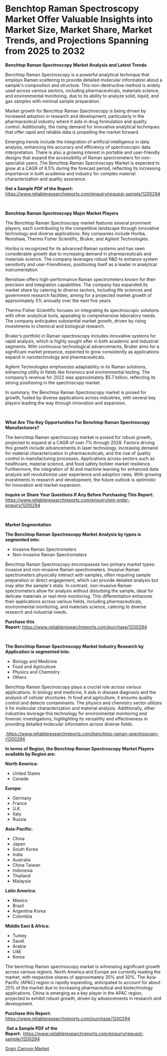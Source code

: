 <p><h1>Benchtop Raman Spectroscopy Market Offer Valuable Insights into Market Size, Market Share, Market Trends, and Projections Spanning from 2025 to 2032</h1></p><p><strong>Benchtop Raman Spectroscopy Market Analysis and Latest Trends</strong></p>
<p><p>Benchtop Raman Spectroscopy is a powerful analytical technique that employs Raman scattering to provide detailed molecular information about a sample's composition and structure. This non-destructive method is widely used across various sectors, including pharmaceuticals, materials science, and environmental monitoring, due to its ability to analyze solid, liquid, and gas samples with minimal sample preparation.</p><p>Market growth for Benchtop Raman Spectroscopy is being driven by increased adoption in research and development, particularly in the pharmaceutical industry where it aids in drug formulation and quality control. Additionally, the rising demand for innovative analytical techniques that offer rapid and reliable data is propelling the market forward. </p><p>Emerging trends include the integration of artificial intelligence in data analysis, enhancing the accuracy and efficiency of spectroscopic data interpretation. There is also a growing interest in portable and user-friendly designs that expand the accessibility of Raman spectrometers for non-specialist users. The Benchtop Raman Spectroscopy Market is expected to grow at a CAGR of 9.5% during the forecast period, reflecting its increasing importance in both academia and industry for complex material characterization and quality assurance.</p></p>
<p><strong>Get a Sample PDF of the Report:&nbsp;</strong> <a href="https://www.reliableresearchreports.com/enquiry/request-sample/1200294?utm_campaign=3093&utm_medium=2&utm_source=Github&utm_content=ia&utm_term=11042025&utm_id=benchtop-raman-spectroscopy">https://www.reliableresearchreports.com/enquiry/request-sample/1200294</a></p>
<p>&nbsp;</p>
<p><strong>Benchtop Raman Spectroscopy Major Market Players</strong></p>
<p><p>The Benchtop Raman Spectroscopy market features several prominent players, each contributing to the competitive landscape through innovative technology and diverse applications. Key companies include Horiba, Renishaw, Thermo Fisher Scientific, Bruker, and Agilent Technologies.</p><p>Horiba is recognized for its advanced Raman systems and has seen considerable growth due to increasing demand in pharmaceuticals and materials science. The company leverages robust R&D to enhance system sensitivity and user-friendliness, positioning itself as a leader in analytical instrumentation.</p><p>Renishaw offers high-performance Raman spectrometers known for their precision and integration capabilities. The company has expanded its market share by catering to diverse sectors, including life sciences and government research facilities, aiming for a projected market growth of approximately 5% annually over the next five years.</p><p>Thermo Fisher Scientific focuses on integrating its spectroscopic solutions with other analytical tools, appealing to comprehensive laboratory needs. The company anticipates substantial market growth, driven by rising investments in chemical and biological research.</p><p>Bruker’s portfolio in Raman spectroscopy includes innovative systems for rapid analysis, which is highly sought after in both academic and industrial segments. With continuous technological advancements, Bruker aims for a significant market presence, expected to grow consistently as applications expand in nanotechnology and pharmaceuticals.</p><p>Agilent Technologies emphasizes adaptability in its Raman solutions, enhancing utility in fields like forensics and environmental testing. The company’s revenue for 2022 was approximately $5.7 billion, reflecting its strong positioning in the spectroscopy market.</p><p>In summary, the Benchtop Raman Spectroscopy market is poised for growth, fueled by diverse applications across industries, with several key players leading the way through innovation and expansion.</p></p>
<p>&nbsp;</p>
<p><strong>What Are The Key Opportunities For Benchtop Raman Spectroscopy Manufacturers?</strong></p>
<p><p>The benchtop Raman spectroscopy market is poised for robust growth, projected to expand at a CAGR of over 7% through 2028. Factors driving this growth include advancements in laser technology, increasing demand for material characterization in pharmaceuticals, and the rise of quality control in manufacturing processes. Applications across sectors such as healthcare, material science, and food safety bolster market resilience. Furthermore, the integration of AI and machine learning for enhanced data analysis will revolutionize user experience and adoption rates. With growing investments in research and development, the future outlook is optimistic for innovation and market expansion.</p></p>
<p><strong>Inquire or Share Your Questions If Any Before Purchasing This Report:</strong> <a href="https://www.reliableresearchreports.com/enquiry/pre-order-enquiry/1200294?utm_campaign=3093&utm_medium=2&utm_source=Github&utm_content=ia&utm_term=11042025&utm_id=benchtop-raman-spectroscopy">https://www.reliableresearchreports.com/enquiry/pre-order-enquiry/1200294</a></p>
<p>&nbsp;</p>
<p><strong>Market Segmentation</strong></p>
<p><strong>The Benchtop Raman Spectroscopy Market Analysis by types is segmented into:</strong></p>
<p><ul><li>Invasive Raman Spectrometers</li><li>Non-invasive Raman Spectrometers</li></ul></p>
<p><p>Benchtop Raman Spectroscopy encompasses two primary market types: invasive and non-invasive Raman spectrometers. Invasive Raman spectrometers physically interact with samples, often requiring sample preparation or direct engagement, which can provide detailed analysis but may alter the sample's state. In contrast, non-invasive Raman spectrometers allow for analysis without disturbing the sample, ideal for delicate materials or real-time monitoring. This differentiation enhances their applications across various fields, including pharmaceuticals, environmental monitoring, and materials science, catering to diverse research and industrial needs.</p></p>
<p><strong>Purchase this Report:&nbsp;</strong><a href="https://www.reliableresearchreports.com/purchase/1200294?utm_campaign=3093&utm_medium=2&utm_source=Github&utm_content=ia&utm_term=11042025&utm_id=benchtop-raman-spectroscopy">https://www.reliableresearchreports.com/purchase/1200294</a></p>
<p>&nbsp;</p>
<p><strong>The Benchtop Raman Spectroscopy Market Industry Research by Application is segmented into:</strong></p>
<p><ul><li>Biology and Medicine</li><li>Food and Agriculture</li><li>Physics and Chemistry</li><li>Others</li></ul></p>
<p><p>Benchtop Raman Spectroscopy plays a crucial role across various applications. In biology and medicine, it aids in disease diagnosis and the analysis of cellular structures. In food and agriculture, it ensures quality control and detects contaminants. The physics and chemistry sector utilizes it for molecular characterization and material analysis. Additionally, other industries leverage this technology for environmental monitoring and forensic investigations, highlighting its versatility and effectiveness in providing detailed molecular information across diverse fields.</p></p>
<p><a href="https://www.reliableresearchreports.com/benchtop-raman-spectroscopy-r1200294?utm_campaign=3093&utm_medium=2&utm_source=Github&utm_content=ia&utm_term=11042025&utm_id=benchtop-raman-spectroscopy">&nbsp;https://www.reliableresearchreports.com/benchtop-raman-spectroscopy-r1200294</a></p>
<p><strong>In terms of Region, the Benchtop Raman Spectroscopy Market Players available by Region are:</strong></p>
<p>
    <p> <strong> North America: </strong>
        <ul>
            <li>United States</li>
            <li>Canada</li>
        </ul>
        </p> 
    <p> <strong> Europe: </strong>
        <ul>
            <li>Germany</li>
            <li>France</li>
            <li>U.K.</li>
            <li>Italy</li>
            <li>Russia</li>
        </ul>
        </p> 
    <p> <strong> Asia-Pacific: </strong>
        <ul>
            <li>China</li>
            <li>Japan</li>
            <li>South Korea</li>
            <li>India</li>
            <li>Australia</li>
            <li>China Taiwan</li>
            <li>Indonesia</li>
            <li>Thailand</li>
            <li>Malaysia</li>
        </ul>
        </p> 
    <p> <strong> Latin America: </strong>
        <ul>
            <li>Mexico</li>
            <li>Brazil</li>
            <li>Argentina Korea</li>
            <li>Colombia</li>
        </ul>
        </p> 
    <p> <strong> Middle East & Africa: </strong>
        <ul>
            <li>Turkey</li>
            <li>Saudi</li>
            <li>Arabia</li>
            <li>UAE</li>
            <li>Korea</li>
        </ul>
    </p>
    </p>
<p><p>The benchtop Raman spectroscopy market is witnessing significant growth across various regions. North America and Europe are currently leading the market, with respective shares of approximately 35% and 30%. The Asia-Pacific (APAC) region is rapidly expanding, anticipated to account for about 25% of the market due to increasing pharmaceutical and biotechnology applications. China is emerging as a key player in the APAC region, projected to exhibit robust growth, driven by advancements in research and development.</p></p>
<p><strong>Purchase this Report: </strong><a href="https://www.reliableresearchreports.com/purchase/1200294?utm_campaign=3093&utm_medium=2&utm_source=Github&utm_content=ia&utm_term=11042025&utm_id=benchtop-raman-spectroscopy">https://www.reliableresearchreports.com/purchase/1200294</a></p>
<p>&nbsp;<strong>Get a Sample PDF of the Report:&nbsp;&nbsp;</strong><a href="https://www.reliableresearchreports.com/enquiry/request-sample/1200294?utm_campaign=3093&utm_medium=2&utm_source=Github&utm_content=ia&utm_term=11042025&utm_id=benchtop-raman-spectroscopy">https://www.reliableresearchreports.com/enquiry/request-sample/1200294</a></p>
<p><strong></strong></p>
<p><p><a href="https://github.com/vigatoimrene04/Market-Research-Report-List-1/blob/main/grain-cannon-market.md?utm_campaign=3093&utm_medium=2&utm_source=Github&utm_content=ia&utm_term=11042025&utm_id=benchtop-raman-spectroscopy">Grain Cannon Market</a></p></p>